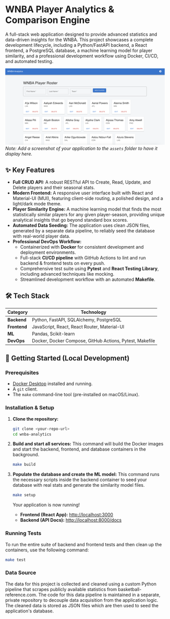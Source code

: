 # WNBA Player Analytics & Comparison Engine

A full-stack web application designed to provide advanced statistics and data-driven insights for the WNBA. This project showcases a complete development lifecycle, including a Python/FastAPI backend, a React frontend, a PostgreSQL database, a machine learning model for player similarity, and a professional development workflow using Docker, CI/CD, and automated testing.

![WNBA Analytics App Screenshot](assets/screenshot.png) 
*Note: Add a screenshot of your application to the `assets` folder to have it display here.*

## ✨ Key Features

* **Full CRUD API:** A robust RESTful API to Create, Read, Update, and Delete players and their seasonal stats.
* **Modern Frontend:** A responsive user interface built with React and Material-UI (MUI), featuring client-side routing, a polished design, and a light/dark mode theme.
* **Player Similarity Engine:** A machine learning model that finds the most statistically similar players for any given player-season, providing unique analytical insights that go beyond standard box scores.
* **Automated Data Seeding:** The application uses clean JSON files, generated by a separate data pipeline, to reliably seed the database with real-world player data.
* **Professional DevOps Workflow:**
    * Containerized with **Docker** for consistent development and deployment environments.
    * Full-stack **CI/CD pipeline** with GitHub Actions to lint and run backend & frontend tests on every push.
    * Comprehensive test suite using **Pytest** and **React Testing Library**, including advanced techniques like mocking.
    * Streamlined development workflow with an automated **Makefile**.

## 🛠️ Tech Stack

| Category      | Technology                                    |
|---------------|-----------------------------------------------|
| **Backend** | Python, FastAPI, SQLAlchemy, PostgreSQL       |
| **Frontend** | JavaScript, React, React Router, Material-UI  |
| **ML** | Pandas, Scikit-learn                          |
| **DevOps** | Docker, Docker Compose, GitHub Actions, Pytest, Makefile |


## 🚀 Getting Started (Local Development)

### Prerequisites

* [Docker Desktop](https://www.docker.com/products/docker-desktop/) installed and running.
* A `git` client.
* The `make` command-line tool (pre-installed on macOS/Linux).

### Installation & Setup

1.  **Clone the repository:**
    ```bash
    git clone <your-repo-url>
    cd wnba-analytics
    ```

2.  **Build and start all services:**
    This command will build the Docker images and start the backend, frontend, and database containers in the background.
    ```bash
    make build
    ```

3.  **Populate the database and create the ML model:**
    This command runs the necessary scripts inside the backend container to seed your database with real stats and generate the similarity model files.
    ```bash
    make setup
    ```

    Your application is now running!
    * **Frontend (React App):** [http://localhost:3000](http://localhost:3000)
    * **Backend (API Docs):** [http://localhost:8000/docs](http://localhost:8000/docs)

### Running Tests

To run the entire suite of backend and frontend tests and then clean up the containers, use the following command:

```bash
make test
```

### Data Source

The data for this project is collected and cleaned using a custom Python pipeline that scrapes publicly available statistics from basketball-reference.com. The code for this data pipeline is maintained in a separate, private repository to decouple data acquisition from the application logic. The cleaned data is stored as JSON files which are then used to seed the application's database.